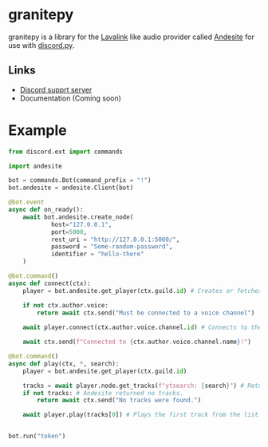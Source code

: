 # granitepy
granitepy is a library for the [Lavalink](https://github.com/Frederikam/Lavalink) like audio provider called 
[Andesite](https://github.com/natanbc/andesite-node) for use with [discord.py](https://github.com/Rapptz/discord.py).

## Links
* [Discord supprt server](https://discord.gg/8a2a486)
* Documentation (Coming soon)

# Example
```python
from discord.ext import commands

import andesite

bot = commands.Bot(command_prefix = "!")
bot.andesite = andesite.Client(bot)

@bot.event
async def on_ready():
    await bot.andesite.create_node(
            host="127.0.0.1",
            port=5000,
            rest_uri = "http://127.0.0.1:5000/",
            password = "Some-random-password",
            identifier = "hello-there"
    )

@bot.command()
async def connect(ctx):
    player = bot.andesite.get_player(ctx.guild.id) # Creates or fetches a player

    if not ctx.author.voice:
        return await ctx.send("Must be connected to a voice channel")
    
    await player.connect(ctx.author.voice.channel.id) # Connects to the channel the command invoker is in.

    await ctx.send(f"Connected to {ctx.author.voice.channel.name}!")

@bot.command()
async def play(ctx, *, search):
    player = bot.andesite.get_player(ctx.guild.id)

    tracks = await player.node.get_tracks(f"ytsearch: {search}") # Returns a list of andesite.Track objects 
    if not tracks: # Andesite returned no tracks.
        return await ctx.send("No tracks were found.")

    await player.play(tracks[0]) # Plays the first track from the list.


bot.run("token")
```
